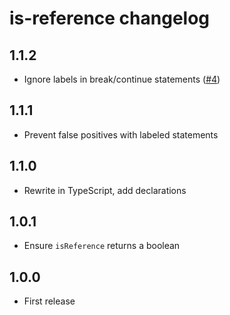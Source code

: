 # is-reference changelog

## 1.1.2

* Ignore labels in break/continue statements ([#4](https://github.com/Rich-Harris/is-reference/pull/4))

## 1.1.1

* Prevent false positives with labeled statements

## 1.1.0

* Rewrite in TypeScript, add declarations

## 1.0.1

* Ensure `isReference` returns a boolean

## 1.0.0

* First release
